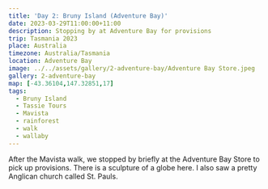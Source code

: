 ```yaml
---
title: 'Day 2: Bruny Island (Adventure Bay)'
date: 2023-03-29T11:00:00+11:00
description: Stopping by at Adventure Bay for provisions
trip: Tasmania 2023
place: Australia
timezone: Australia/Tasmania
location: Adventure Bay
image: ../../assets/gallery/2-adventure-bay/Adventure Bay Store.jpeg
gallery: 2-adventure-bay
map: [-43.36104,147.32851,17]
tags:
  - Bruny Island
  - Tassie Tours
  - Mavista
  - rainforest
  - walk
  - wallaby
---
```

After the Mavista walk, we stopped by briefly at the Adventure Bay Store to pick up provisions. There is a sculpture of a globe here. I also saw a pretty Anglican church called St. Pauls.
